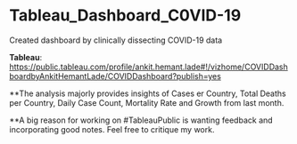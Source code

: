 # Tableau_Dashboard_C0VID-19
Created dashboard by clinically dissecting COVID-19 data

**Tableau**:
https://public.tableau.com/profile/ankit.hemant.lade#!/vizhome/COVIDDashboardbyAnkitHemantLade/COVIDDashboard?publish=yes

**The analysis majorly provides insights of Cases er Country, Total Deaths per Country, Daily Case Count, Mortality Rate and Growth from last month.

**A big reason for working on #TableauPublic is wanting feedback and incorporating good notes. Feel free to critique my work.
